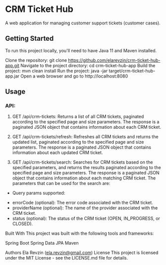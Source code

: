# CRM Ticket Hub
A web application for managing customer support tickets (customer cases).

## Getting Started
To run this project locally, you'll need to have Java 11 and Maven installed.

Clone the repository: git clone https://github.com/elarevzin/crm-ticket-hub-app.git
Navigate to the project directory: cd crm-ticket-hub-app
Build the project: mvn clean install
Run the project: java -jar target/crm-ticket-hub-app.jar
Open a web browser and go to http://localhost:8080

## Usage
### API:
1. GET /api/crm-tickets: Returns a list of all CRM tickets, paginated according to the specified page and size parameters. The response is a paginated JSON object that contains information about each CRM ticket.

2. GET /api/crm-tickets/refresh: Refreshes all CRM tickets and returns the updated list, paginated according to the specified page and size parameters. The response is a paginated JSON object that contains information about each updated CRM ticket.

3. GET /api/crm-tickets/search: Searches for CRM tickets based on the specified parameters, and returns the results paginated according to the specified page and size parameters. The response is a paginated JSON object that contains information about each matching CRM ticket. The parameters that can be used for the search are:

* Query params supported:
- errorCode (optional): The error code associated with the CRM ticket.
- providerName (optional): The name of the provider associated with the CRM ticket.
- status (optional): The status of the CRM ticket (OPEN, IN_PROGRESS, or CLOSED).

Built With
This project was built with the following tools and frameworks:

Spring Boot
Spring Data JPA
Maven

Authors
Ela Revzin (ela.revzin@gmail.com)
License
This project is licensed under the MIT License - see the LICENSE.md file for details.
